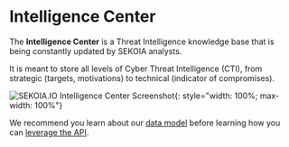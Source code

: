 # Intelligence Center

The **Intelligence Center** is a Threat Intelligence knowledge base that is being constantly updated by SEKOIA analysts.

It is meant to store all levels of Cyber Threat Intelligence (CTI), from strategic (targets, motivations) to technical (indicator of compromises).

![SEKOIA.IO Intelligence Center Screenshot](../assets/intelligence_center/maze_graph.png){: style="width: 100%; max-width: 100%"}

We recommend you learn about our [data model](data_model.md) before learning how you can [leverage the API](api.md).
